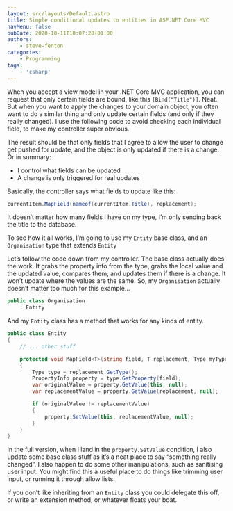 ```yaml
---
layout: src/layouts/Default.astro
title: Simple conditional updates to entities in ASP.NET Core MVC
navMenu: false
pubDate: 2020-10-11T10:07:28+01:00
authors:
    - steve-fenton
categories:
    - Programming
tags:
    - 'csharp'
---
```


When you accept a view model in your .NET Core MVC application, you can request that only certain fields are bound, like this `[Bind("Title")]`. Neat. But when you want to apply the changes to your domain object, you often want to do a similar thing and only update certain fields (and only if they really changed). I use the following code to avoid checking each individual field, to make my controller super obvious.

The result should be that only fields that I agree to allow the user to change get pushed for update, and the object is only updated if there is a change. Or in summary:

- I control what fields can be updated
- A change is only triggered for real updates

Basically, the controller says what fields to update like this:

```csharp
currentItem.MapField(nameof(currentItem.Title), replacement);
```

It doesn’t matter how many fields I have on my type, I’m only sending back the title to the database.

To see how it all works, I’m going to use my `Entity` base class, and an `Organisation` type that extends `Entity`

Let’s follow the code down from my controller. The base class actually does the work. It grabs the property info from the type, grabs the local value and the updated value, compares them, and updates them if there is a change. It won’t update where the values are the same. So, my `Organisation` actually doesn’t matter too much for this example…

```csharp
public class Organisation
    : Entity
```

And my `Entity` class has a method that works for any kinds of entity.

```csharp
public class Entity
{
    // ... other stuff

    protected void MapField<T>(string field, T replacement, Type myType) where T : Entity
    {
        Type type = replacement.GetType();
        PropertyInfo property = type.GetProperty(field);
        var originalValue = property.GetValue(this, null);
        var replacementValue = property.GetValue(replacement, null);

        if (originalValue != replacementValue)
        {
            property.SetValue(this, replacementValue, null);
        }
    }
}
```
In the full version, when I land in the `property.SetValue` condition, I also update some base class stuff as it’s a neat place to say “something really changed”. I also happen to do some other manipulations, such as sanitising user input. You might find this a useful place to do things like trimming user input, or running it through allow lists.

If you don’t like inheriting from an `Entity` class you could delegate this off, or write an extension method, or whatever floats your boat.